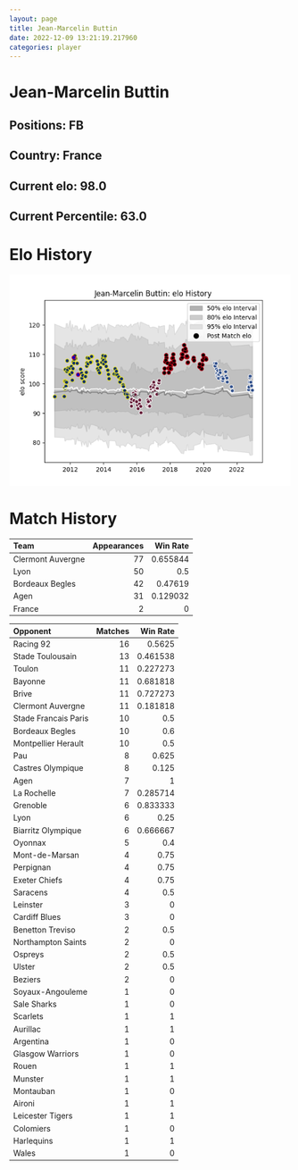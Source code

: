 ```yaml
---  
layout: page  
title: Jean-Marcelin Buttin  
date: 2022-12-09 13:21:19.217960  
categories: player  
---
```

# Jean-Marcelin Buttin

## Positions: FB

## Country: France

## Current elo: 98.0

## Current Percentile: 63.0

# Elo History


![elo history](history_Jean-MarcelinButtin.png)
# Match History


| Team              |   Appearances |   Win Rate |
|:------------------|--------------:|-----------:|
| Clermont Auvergne |            77 |   0.655844 |
| Lyon              |            50 |   0.5      |
| Bordeaux Begles   |            42 |   0.47619  |
| Agen              |            31 |   0.129032 |
| France            |             2 |   0        |

| Opponent             |   Matches |   Win Rate |
|:---------------------|----------:|-----------:|
| Racing 92            |        16 |   0.5625   |
| Stade Toulousain     |        13 |   0.461538 |
| Toulon               |        11 |   0.227273 |
| Bayonne              |        11 |   0.681818 |
| Brive                |        11 |   0.727273 |
| Clermont Auvergne    |        11 |   0.181818 |
| Stade Francais Paris |        10 |   0.5      |
| Bordeaux Begles      |        10 |   0.6      |
| Montpellier Herault  |        10 |   0.5      |
| Pau                  |         8 |   0.625    |
| Castres Olympique    |         8 |   0.125    |
| Agen                 |         7 |   1        |
| La Rochelle          |         7 |   0.285714 |
| Grenoble             |         6 |   0.833333 |
| Lyon                 |         6 |   0.25     |
| Biarritz Olympique   |         6 |   0.666667 |
| Oyonnax              |         5 |   0.4      |
| Mont-de-Marsan       |         4 |   0.75     |
| Perpignan            |         4 |   0.75     |
| Exeter Chiefs        |         4 |   0.75     |
| Saracens             |         4 |   0.5      |
| Leinster             |         3 |   0        |
| Cardiff Blues        |         3 |   0        |
| Benetton Treviso     |         2 |   0.5      |
| Northampton Saints   |         2 |   0        |
| Ospreys              |         2 |   0.5      |
| Ulster               |         2 |   0.5      |
| Beziers              |         2 |   0        |
| Soyaux-Angouleme     |         1 |   0        |
| Sale Sharks          |         1 |   0        |
| Scarlets             |         1 |   1        |
| Aurillac             |         1 |   1        |
| Argentina            |         1 |   0        |
| Glasgow Warriors     |         1 |   0        |
| Rouen                |         1 |   1        |
| Munster              |         1 |   1        |
| Montauban            |         1 |   0        |
| Aironi               |         1 |   1        |
| Leicester Tigers     |         1 |   1        |
| Colomiers            |         1 |   0        |
| Harlequins           |         1 |   1        |
| Wales                |         1 |   0        |